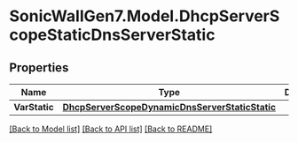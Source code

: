 # SonicWallGen7.Model.DhcpServerScopeStaticDnsServerStatic

## Properties

Name | Type | Description | Notes
------------ | ------------- | ------------- | -------------
**VarStatic** | [**DhcpServerScopeDynamicDnsServerStaticStatic**](DhcpServerScopeDynamicDnsServerStaticStatic.md) |  | [optional] 

[[Back to Model list]](../README.md#documentation-for-models) [[Back to API list]](../README.md#documentation-for-api-endpoints) [[Back to README]](../README.md)

